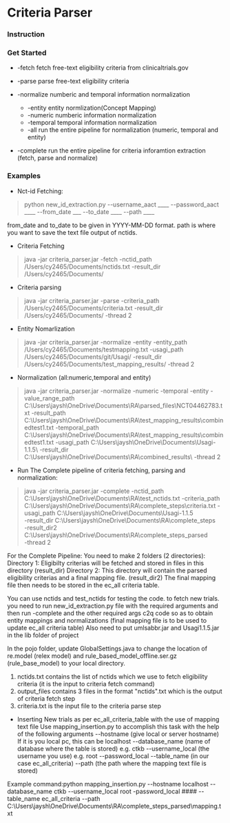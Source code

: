 # Criteria Parser
### Instruction 

### Get Started
- -fetch	fetch free-text eligibility criteria from clinicaltrials.gov
- -parse	parse free-text eligibility criteria
- -normalize	numberic and temporal information normalization
	- 	-entity	entity normlization(Concept Mapping)
	- 	-numeric	numberic information normalization
	- 	-temporal	temporal information normalization
	- -all	run the entire pipeline for normalization (numeric, temporal and entity)
	
- -complete	run the entire pipeline for criteria inforamtion extraction (fetch, parse and normalize)



### Examples
- Nct-id Fetching:
> python new_id_extraction.py --username_aact ____ --password_aact ____ --from_date ___ --to_date ____ --path ____

from_date and to_date to be given in YYYY-MM-DD format. path is where you want to save the text file output of nctids.

- Criteria Fetching
> java -jar criteria_parser.jar -fetch -nctid_path /Users/cy2465/Documents/nctids.txt -result_dir /Users/cy2465/Documents/

- Criteria parsing
> java -jar criteria_parser.jar -parse -criteria_path /Users/cy2465/Documents/criteria.txt -result_dir /Users/cy2465/Documents/ -thread 2
	
- Entity Nomarlization
> java -jar criteria_parser.jar -normalize -entity -entity_path /Users/cy2465/Documents/testmapping.txt -usagi_path /Users/cy2465/Documents/git/Usagi/ -result_dir /Users/cy2465/Documents/test_mapping_results/ -thread 2

- Normalization (all:numeric,temporal and entity)
> java -jar criteria_parser.jar -normalize -numeric -temporal -entity -value_range_path C:\Users\jaysh\OneDrive\Documents\RA\parsed_files\NCT04462783.txt -result_path C:\Users\jaysh\OneDrive\Documents\RA\test_mapping_results\combinedtest1.txt -temporal_path C:\Users\jaysh\OneDrive\Documents\RA\test_mapping_results\combinedtest1.txt -usagi_path C:\Users\jaysh\OneDrive\Documents\Usagi-1.1.5\ -result_dir C:\Users\jaysh\OneDrive\Documents\RA\combined_results\ -thread 2


- Run The Complete pipeline of criteria fetching, parsing and normalization:
> java -jar criteria_parser.jar -complete -nctid_path
C:\Users\jaysh\OneDrive\Documents\RA\test_nctids.txt
-criteria_path
C:\Users\jaysh\OneDrive\Documents\RA\complete_steps\criteria.txt
-usagi_path
C:\Users\jaysh\OneDrive\Documents\Usagi-1.1.5\
-result_dir
C:\Users\jaysh\OneDrive\Documents\RA\complete_steps\
-result_dir2
C:\Users\jaysh\OneDrive\Documents\RA\complete_steps_parsed\
-thread
2

For the Complete Pipeline:
You need to make 2 folders (2 directories):
Directory 1: Eligibilty criterias will be fetched and stored in files in this directory (result_dir)
Directory 2: This directory will contain the parsed eligibility criterias and a final mapping file. (result_dir2)
The final mapping file then needs to be stored in the ec_all criteria table.

You can use nctids and test_nctids for testing the code. to fetch new trials. you need to run new_id_extraction.py file with the required arguments and
then run -complete and the other required args c2q code so as to obtain entity mappings and normalizations (final mapping file is to be used to update ec_all criteria table)
Also need to put umlsabbr.jar and Usagi1.1.5.jar in the lib folder of project

In the pojo folder, update GlobalSettings.java to change the location of re.model (relex model) and rule_based_model_offline.ser.gz (rule_base_model) to your local directory.

1. nctids.txt contains the list of nctids which we use to fetch eligibility criteria (it is the input to criteria fetch command)
2. output_files contains 3 files in the format "nctids".txt which is the output of criteria fetch step
3. criteria.txt is the input file to the criteria parse step

- Inserting New trials as per ec_all_criteria_table with the use of mapping text file
Use mapping_insertion.py to accomplish this task with the help of the following arguments
--hostname (give local or server hostname) If it is you local pc, this can be localhost
--database_name (name of database where the table is stored) e.g. ctkb
--username_local (the username you use) e.g. root
--password_local 
--table_name (in our case ec_all_criteria)
--path (the path where the mapping text file is stored)

Example command:python mapping_insertion.py --hostname localhost --database_name ctkb --username_local root -password_local #### --table_name ec_all_criteria --path C:\Users\jaysh\OneDrive\Documents\RA\complete_steps_parsed\mapping.txt

